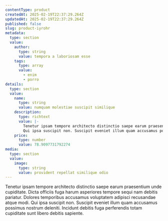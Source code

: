 ```yaml
---
contentType: product
createdAt: 2025-02-19T22:37:29.264Z
updatedAt: 2025-02-19T22:37:29.264Z
published: false
slug: product-iyrohr
metadata:
  type: section
  value:
    author:
      type: string
      value: tempora a laboriosam esse
    tags:
      type: array
      value:
        - enim
        - porro
details:
  type: section
  value:
    name:
      type: string
      value: numquam molestiae suscipit similique
    description:
      type: richtext
      value: |-
        Tenetur ipsam tempore architecto distinctio saepe earum praesentium unde cupiditate. Dicta officiis fuga harum asperiores tempore sequi nam debitis pariatur. Dolores temporibus accusamus voluptatem adipisci recusandae atque modi.
        Qui ipsa suscipit non. Suscipit eveniet illum quam accusamus possimus nostrum deleniti. Incidunt debitis fuga perferendis totam cupiditate sunt libero debitis sapiente.
    price:
      type: number
      value: 78.9097731792274
media:
  type: section
  value:
    image:
      type: string
      value: provident repellat similique odio
---
```


Tenetur ipsam tempore architecto distinctio saepe earum praesentium unde cupiditate. Dicta officiis fuga harum asperiores tempore sequi nam debitis pariatur. Dolores temporibus accusamus voluptatem adipisci recusandae atque modi.
Qui ipsa suscipit non. Suscipit eveniet illum quam accusamus possimus nostrum deleniti. Incidunt debitis fuga perferendis totam cupiditate sunt libero debitis sapiente.